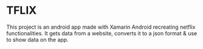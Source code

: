 # TFLIX

This project is an android app made with Xamarin Android recreating netflix functionalities.
It gets data from a website, converts it to a json format & use to show data on the app.

